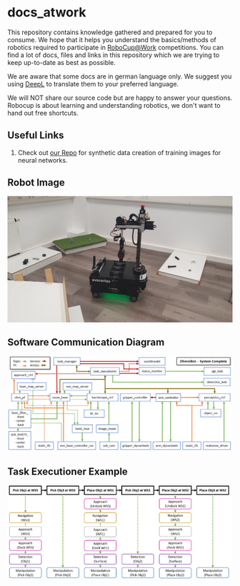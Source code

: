 # docs_atwork

This repository contains knowledge gathered and prepared for you to consume.
We hope that it helps you understand the basics/methods of robotics required to participate in [RoboCup@Work](https://atwork.robocup.org/) competitions.
You can find a lot of docs, files and links in this repository which we are trying to keep up-to-date as best as possible.

We are aware that some docs are in german language only. 
We suggest you using [DeepL](https://www.deepl.com/translator) to translate them to your preferred language.

We will NOT share our source code but are happy to answer your questions.
Robocup is about learning and understanding robotics, we don't want to hand out free shortcuts.

## Useful Links

1. Check out [our Repo](https://github.com/autonohm/synthetic_data_generation) for synthetic data creation of training images for neural networks.



## Robot Image

![](https://github.com/autonohm/docs_atwork/blob/main/images/ohmnibot_arena.jpg)

## Software Communication Diagram

![](https://github.com/autonohm/docs_atwork/blob/main/images/software_com_overview.PNG)

## Task Executioner Example

![](https://github.com/autonohm/docs_atwork/blob/main/images/example_states.PNG)
